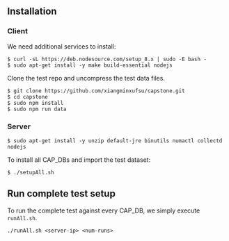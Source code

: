 
## Installation

### Client

We need additional services to install:

    $ curl -sL https://deb.nodesource.com/setup_8.x | sudo -E bash -
    $ sudo apt-get install -y make build-essential nodejs

Clone the test repo and uncompress the test data files.

    $ git clone https://github.com/xiangminxufsu/capstone.git
    $ cd capstone
    $ sudo npm install
    $ sudo npm run data

### Server

    $ sudo apt-get install -y unzip default-jre binutils numactl collectd nodejs
    
To install all CAP_DBs and import the test dataset:

    $ ./setupAll.sh

## Run complete test setup

To run the complete test against every CAP_DB, we simply execute `runAll.sh`.

    ./runAll.sh <server-ip> <num-runs>    
